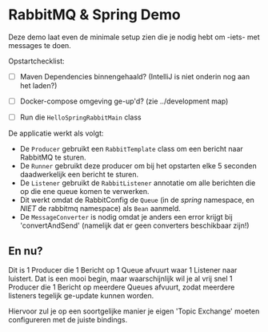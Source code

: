 # RabbitMQ & Spring Demo

Deze demo laat even de minimale setup zien die je nodig hebt om -iets- met messages te doen.

Opstartchecklist:
 - [ ] Maven Dependencies binnengehaald? (IntelliJ is niet onderin nog aan het laden?)
 - [ ] Docker-compose omgeving ge-up'd? (zie ../development map)
 - [ ] Run die `HelloSpringRabbitMain` class


De applicatie werkt als volgt:
 - De `Producer` gebruikt een `RabbitTemplate` class om een bericht naar RabbitMQ te sturen.
 - De `Runner` gebruikt deze producer om bij het opstarten elke 5 seconden daadwerkelijk een bericht te sturen.
 - De `Listener` gebruikt de `RabbitListener` annotatie om alle berichten die op die ene queue komen te verwerken.
 - Dit werkt omdat de RabbitConfig de `Queue` (in de *spring* namespace, en *NIET* de rabbitmq namespace) als `Bean` aanmeld.
 - De `MessageConverter` is nodig omdat je anders een error krijgt bij 'convertAndSend' (namelijk dat er geen converters beschikbaar zijn!)

## En nu?

Dit is 1 Producer die 1 Bericht op 1 Queue afvuurt waar 1 Listener naar luistert. Dat is een mooi begin, maar waarschijnlijk wil
je al vrij snel 1 Producer die 1 Bericht op meerdere Queues afvuurt, zodat meerdere listeners tegelijk ge-update kunnen worden.

Hiervoor zul je op een soortgelijke manier je eigen 'Topic Exchange' moeten configureren met de juiste bindings.  
